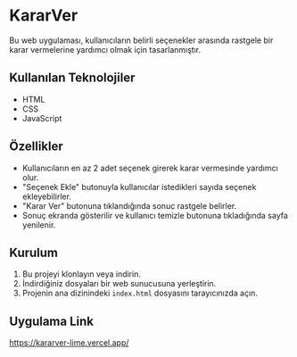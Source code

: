 # KararVer

Bu web uygulaması, kullanıcıların belirli seçenekler arasında rastgele bir karar vermelerine yardımcı olmak için tasarlanmıştır. 

## Kullanılan Teknolojiler

- HTML
- CSS
- JavaScript

## Özellikler

- Kullanıcıların en az 2 adet seçenek girerek karar vermesinde yardımcı olur.
- "Seçenek Ekle" butonuyla kullanıcılar istedikleri sayıda seçenek ekleyebilirler.
- "Karar Ver" butonuna tıklandığında sonuc rastgele belirler.
- Sonuç ekranda gösterilir ve kullanıcı temizle butonuna tıkladığında sayfa yenilenir.

## Kurulum

1. Bu projeyi klonlayın veya indirin.
2. İndirdiğiniz dosyaları bir web sunucusuna yerleştirin.
3. Projenin ana dizinindeki `index.html` dosyasını tarayıcınızda açın.

## Uygulama Link
https://kararver-lime.vercel.app/
